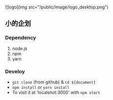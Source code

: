![logo](img src="/public/image/logo_desktop.png")

## 小的企划

### Dependency
1. node.js
2. npm
3. yarn

### Develoy
- `git clone` (from github) & `cd ${document}`
- `npm install` or `yarn install`
- To visit it at 'localshot:3000' with `npm start`
